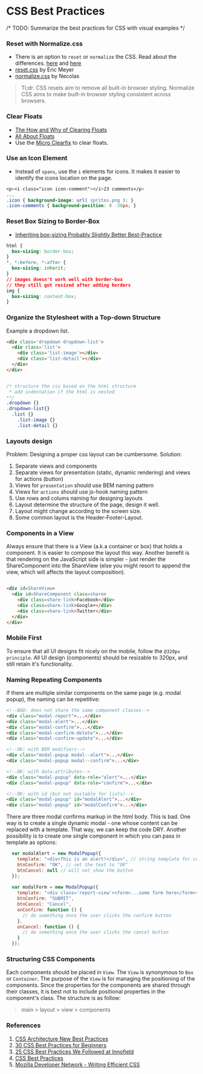 # CSS Best Practices

/* TODO: Summarize the best practices for CSS with visual examples */


### Reset with Normalize.css
+ There is an option to `reset` or `normalize` the CSS. Read about the differences. [here](http://stackoverflow.com/questions/6887336/what-is-the-difference-between-normalize-css-and-reset-css) and [here](https://the-pastry-box-project.net/oli-studholme/2013-june-3)
+ [reset.css](http://meyerweb.com/eric/tools/css/reset/) by Eric Meyer
+ [normalize.css](https://github.com/necolas/normalize.css/blob/master/normalize.css) by Necolas

> Tl;dr: CSS resets aim to remove all built-in browser styling. Normalize CSS aims to make built-in browser styling consistent across browsers.

### Clear Floats
+ [The How and Why of Clearing Floats](https://css-tricks.com/the-how-and-why-of-clearing-floats/)
+ [All About Floats](https://css-tricks.com/all-about-floats/)
+ Use the [Micro Clearfix](http://nicolasgallagher.com/micro-clearfix-hack/) to clear floats.


### Use an Icon Element
+ Instead of `spans`, use the `i` elements for icons. It makes it easier to identify the icons location on the page.
```css 
<p><i class="icon icon-comment"></i>23 comments</p>
...
.icon { background-image: url( sprites.png ); }
.icon-comments { background-position: 0 -30px; }
```

### Reset Box Sizing to Border-Box
+ [Inheriting box-sizing Probably Slightly Better Best-Practice](https://css-tricks.com/inheriting-box-sizing-probably-slightly-better-best-practice/)
```css 
html {
  box-sizing: border-box;
}
*, *:before, *:after {
  box-sizing: inherit;
}
// images doesn't work well with border-box
// they still got resized after adding borders
img {
  box-sizing: content-box;
}
```

### Organize the Stylesheet with a Top-down Structure

Example a dropdown list.
```html
<div class='dropdown dropdown-list'>
  <div class='list'>
    <div class='list-image'></div>
    <div class='list-detail'></div>
  </div>
</div>
```

```css

/* structure the css based on the html structure 
 * add indentation if the html is nested
**/
.dropdown {}
.dropdown-list{}
  .list {}
    .list-image {}
    .list-detail {}
```

### Layouts design

Problem: Designing a proper css layout can be cumbersome.
Solution: 
1. Separate views and components
2. Separate views for presentation (static, dynamic rendering) and views for actions (button)
3. Views for `presentation` should use BEM naming pattern
4. Views for `actions` should use js-hook naming pattern
5. Use rows and colums naming for designing layouts
6. Layout determine the structure of the page, design it well.
7. Layout might change according to the screen size.
8. Some common layout is the Header-Footer-Layout.

### Components in a View

Always ensure that there is a View (a.k.a container or box) that holds a component. It is easier to compose the layout this way. Another benefit is that rendering on the JavaScript side is simpler - just render the ShareComponent into the ShareView (else you might resort to append the view, which will affects the layout composition).

```html

<div id=ShareView>
  <div id=ShareComponent class=share>
    <div class=share-link>Facebook</div>
    <div class=share-link>Google+</div>
    <div class=share-link>Twitter</div>
  </div>
</div>

```
### Mobile First

To ensure that all UI designs fit nicely on the mobile, follow the `@320px principle`. All UI design (components) should be resizable to 320px, and still retain it's functionality. 

### Naming Repeating Components

If there are multiple similar components on the same page (e.g. modal popup), the naming can be repetitive:

```html
<!--BAD: does not share the same component classes-->
<div class="modal-report">...</div>
<div class="modal-alert">...</div>
<div class="modal-confirm">...</div>
<div class="modal-confirm-delete">...</div>
<div class="modal-confirm-update">...</div>

<!--OK: with BEM modifiers-->
<div class="modal-popup modal--alert">...</div>
<div class="modal-popup modal--confirm">...</div>

<!--OK: with data-attributes-->
<div class="modal-popup" data-role="alert">...</div>
<div class="modal-popup" data-role="confirm">...</div>

<!--OK: with id (but not suitable for lists)-->
<div class="modal-popup" id="modalAlert">...</div>
<div class="modal-popup" id="modalConfirm">...</div>
```
There are three modal confirms markup in the html body. This is bad. One way is to create a single dynamic modal - one whose content can be replaced with a template. That way, we can keep the code DRY. Another possibility is to create one single component in which you can pass in template as options:

```javascript
  var modalAlert = new ModalPopup({
    template: "<div>This is an alert!</div>", // string template for content
    btnConfirm: "OK", // set the text to "OK"
    btnCancel: null // will not show the button
  });
  
  var modalForm = new ModalPopup({
    template: "<div class='report-view'><form>...some form here</form></div>",
    btnConfirm: "SUBMIT", 
    btnCancel: "Cancel",
    onConfirm: function () {
      // do something once the user clicks the confirm button
    },
    onCancel: function () {
      // do something once the user clicks the cancel button
    }
  });

```


### Structuring CSS Components

Each components should be placed in `View`. The `View` is synonymous to `Box` or `Container`. The purpose of the `View` is for managing the positioning of the components. Since the properties for the components are shared through their classes, it is best not to include positional properties in the component's class. The structure is as follow:  

> main > layout > view > components



### References

1. [CSS Architecture New Best Practices](http://www.sitepoint.com/css-architectures-new-best-practices/)
2. [30 CSS Best Practices for Beginners](http://code.tutsplus.com/tutorials/30-css-best-practices-for-beginners--net-6741)
3. [25 CSS Best Practices We Followed at Innofield](http://www.innofied.com/25-css-best-practices-we-follow-at-innofied/)
4. [CSS Best Practices](http://1stwebdesigner.com/css-best-practices/)
5. [Mozilla Developer Network - Writing Efficient CSS](https://developer.mozilla.org/en-US/docs/Web/Guide/CSS/Writing_efficient_CSS)
